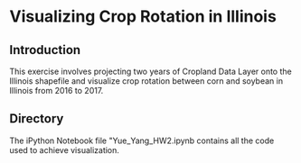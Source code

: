 # Visualizing Crop Rotation in Illinois

## Introduction
This exercise involves projecting two years of Cropland Data Layer onto the Illinois shapefile and visualize crop rotation between corn and soybean in Illinois from 2016 to 2017.

## Directory
The iPython Notebook file "Yue_Yang_HW2.ipynb contains all the code used to achieve visualization. 



